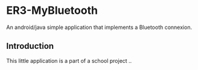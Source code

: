 # ER3-MyBluetooth
An android/java simple application that implements a Bluetooth connexion.

## Introduction
This little application is a part of a school project ..
